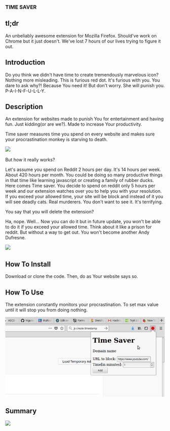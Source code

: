 ### TIME SAVER

## tl;dr
An unbeliably awesome extension for Mozilla Firefox. Should've work on Chrome but it just doesn't. We've lost 7 hours of our lives trying to figure it out. 

## Introduction
Do you think we didn't have time to create tremendously marvelous icon? Nothing more misleading. This is furious red dot.
It's furious with you. You dare to ask why?! Because You need it! But don't worry. She will punish you. P-A-I-N-F-U-L-L-Y.

## Description
An extension for websites made to punish You for entertainment and having fun. Just kidding(or are we?). Made to increase Your productivity. 


Time saver measures time you spend on every website and makes sure your procrastination monkey is starving to death.

![](https://media.giphy.com/media/DyTreqKSAqjLy/giphy.gif)

But how it really works?

Let's assume you spend on Reddit 2 hours per day. It's 14 hours per week. About 420 hours per month. You could be doing so many productive things in that
time like learning javascript or creating a family of rubber ducks. Here comes Time saver. You decide to spend on reddit only 5 hours per week and our extension 
watches over you to help you with your resolution. If you exceed your allowed time, your site will be block and instead of it you will see deadly cats. Real murderers.
You don't want to see it. It's terrifying.

You say that you will delete the extension?

Ha, nope. Well... Now you can do it but in future update, you won't be able to do it if you exceed your allowed time. Think about it like a prison for reddit. But without 
a way to get out. You won't become another Andy Dufresne.

![](http://images4.fanpop.com/image/photos/16600000/The-Shawshank-Redemption-the-shawshank-redemption-16632225-1600-900.jpg)

## How To Install

Download or clone the code. Then, do as Your website says so.

## How To Use

The extension constantly monitors your procrastination. To set max value until it will stop you from doing nothing.

![](how-to-use.png)

## Summary

![](http://28oa9i1t08037ue3m1l0i861.wpengine.netdna-cdn.com/wp-content/uploads/2015/03/HS5.png)

